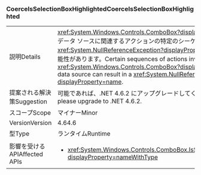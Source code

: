 ### <a name="coerceisselectionboxhighlighted"></a><span data-ttu-id="f2566-101">CoerceIsSelectionBoxHighlighted</span><span class="sxs-lookup"><span data-stu-id="f2566-101">CoerceIsSelectionBoxHighlighted</span></span>

|   |   |
|---|---|
|<span data-ttu-id="f2566-102">説明</span><span class="sxs-lookup"><span data-stu-id="f2566-102">Details</span></span>|<span data-ttu-id="f2566-103"><xref:System.Windows.Controls.ComboBox?displayProperty=name> とそのデータ ソースに関連するアクションの特定のシーケンスで <xref:System.NullReferenceException?displayProperty=name> が発生する可能性があります。</span><span class="sxs-lookup"><span data-stu-id="f2566-103">Certain sequences of actions involving a <xref:System.Windows.Controls.ComboBox?displayProperty=name> and its data source can result in a <xref:System.NullReferenceException?displayProperty=name>.</span></span>|
|<span data-ttu-id="f2566-104">提案される解決策</span><span class="sxs-lookup"><span data-stu-id="f2566-104">Suggestion</span></span>|<span data-ttu-id="f2566-105">可能であれば、.NET 4.6.2 にアップグレードしてください。</span><span class="sxs-lookup"><span data-stu-id="f2566-105">If possible, please upgrade to .NET 4.6.2.</span></span>|
|<span data-ttu-id="f2566-106">スコープ</span><span class="sxs-lookup"><span data-stu-id="f2566-106">Scope</span></span>|<span data-ttu-id="f2566-107">マイナー</span><span class="sxs-lookup"><span data-stu-id="f2566-107">Minor</span></span>|
|<span data-ttu-id="f2566-108">Version</span><span class="sxs-lookup"><span data-stu-id="f2566-108">Version</span></span>|<span data-ttu-id="f2566-109">4.6</span><span class="sxs-lookup"><span data-stu-id="f2566-109">4.6</span></span>|
|<span data-ttu-id="f2566-110">型</span><span class="sxs-lookup"><span data-stu-id="f2566-110">Type</span></span>|<span data-ttu-id="f2566-111">ランタイム</span><span class="sxs-lookup"><span data-stu-id="f2566-111">Runtime</span></span>|
|<span data-ttu-id="f2566-112">影響を受ける API</span><span class="sxs-lookup"><span data-stu-id="f2566-112">Affected APIs</span></span>|<ul><li><xref:System.Windows.Controls.ComboBox.IsSelectionBoxHighlighted?displayProperty=nameWithType></li></ul>|

